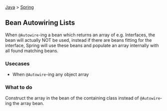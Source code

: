[Java](https://github.com/laurenzfiala/wiki/tree/master/java) > [Spring](https://github.com/laurenzfiala/wiki/tree/master/java/spring)

## Bean Autowiring Lists

When `@Autowire`-ing a bean which returns an array of e.g. Interfaces, the bean will actually NOT be used, instead if there are beans fitting for the interface, Spring will use these beans and populate an array internally with all found matching beans.

### Usecases

- When `@Autowire`-ing any object array

### What to do

Construct the array in the bean of the containing class instead of `@Autowire`-ing the array bean.